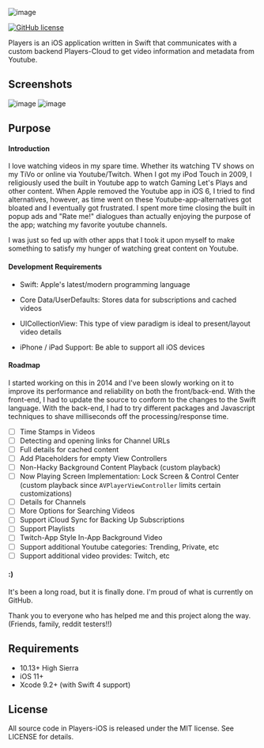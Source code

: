 ![image](https://github.com/nextseto/Players-iOS/blob/master/assets/banner.png)

[![GitHub license](https://img.shields.io/badge/license-MIT-blue.svg)](https://raw.githubusercontent.com/nextseto/Players-iOS/master/LICENSE)

Players is an iOS application written in Swift that communicates with a custom backend Players-Cloud to get video information and metadata from Youtube.

## Screenshots

![image](https://github.com/nextseto/Players-iOS/blob/master/assets/iphoneX-screenshot.png)
![image](https://github.com/nextseto/Players-iOS/blob/master/assets/ipad-screenshot.png)

## Purpose

#### Introduction

I love watching videos in my spare time. Whether its watching TV shows on my TiVo or online via Youtube/Twitch. When I got my iPod Touch in 2009, I religiously used the built in Youtube app to watch Gaming Let's Plays and other content. When Apple removed the Youtube app in iOS 6, I tried to find alternatives, however, as time went on these Youtube-app-alternatives got bloated and I eventually got frustrated. I spent more time closing the built in popup ads and "Rate me!" dialogues than actually enjoying the purpose of the app; watching my favorite youtube channels.

I was just so fed up with other apps that I took it upon myself to make something to satisfy my hunger of watching great content on Youtube.

#### Development Requirements

- Swift: Apple's latest/modern programming language

- Core Data/UserDefaults: Stores data for subscriptions and cached videos

- UICollectionView: This type of view paradigm is ideal to present/layout video details

- iPhone / iPad Support: Be able to support all iOS devices

#### Roadmap

I started working on this in 2014 and I've been slowly working on it to improve its performance and reliability on both the front/back-end. With the front-end, I had to update the source to conform to the changes to the Swift language. With the back-end, I had to try different packages and Javascript techniques to shave milliseconds off the processing/response time.

- [ ] Time Stamps in Videos
- [ ] Detecting and opening links for Channel URLs
- [ ] Full details for cached content
- [ ] Add Placeholders for empty View Controllers
- [ ] Non-Hacky Background Content Playback (custom playback)
- [ ] Now Playing Screen Implementation: Lock Screen & Control Center (custom playback since `AVPlayerViewController` limits certain customizations)
- [ ] Details for Channels
- [ ] More Options for Searching Videos
- [ ] Support iCloud Sync for Backing Up Subscriptions
- [ ] Support Playlists
- [ ] Twitch-App Style In-App Background Video
- [ ] Support additional Youtube categories: Trending, Private, etc
- [ ] Support additional video provides: Twitch, etc 

#### :)

It's been a long road, but it is finally done. I'm proud of what is currently on GitHub.

Thank you to everyone who has helped me and this project along the way. (Friends, family, reddit testers!!)

## Requirements

- 10.13+ High Sierra
- iOS 11+
- Xcode 9.2+ (with Swift 4 support)

## License

All source code in Players-iOS is released under the MIT license. See LICENSE for details.
